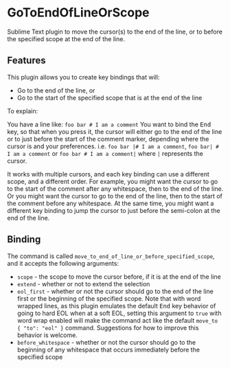 # GoToEndOfLineOrScope
Sublime Text plugin to move the cursor(s) to the end of the line, or to before the specified scope at the end of the line.

## Features

This plugin allows you to create key bindings that will:

- Go to the end of the line, or
- Go to the start of the specified scope that is at the end of the line

To explain:

You have a line like: `foo bar # I am a comment`
You want to bind the <kbd>End</kbd> key, so that when you press it, the cursor will either go to the end of the line or to just before the start of the comment marker, depending where the cursor is and your preferences.
i.e. `foo bar |# I am a comment`, `foo bar| # I am a comment` or `foo bar # I am a comment|` where `|` represents the cursor.

It works with multiple cursors, and each key binding can use a different scope, and a different order.  For example, you might want the cursor to go to the start of the comment after any whitespace, then to the end of the line. Or you might want the cursor to go to the end of the line, then to the start of the comment before any whitespace. At the same time, you might want a different key binding to jump the cursor to just before the semi-colon at the end of the line.

## Binding

The command is called `move_to_end_of_line_or_before_specified_scope`, and it accepts the following arguments:
- `scope` - the scope to move the cursor before, if it is at the end of the line
- `extend` - whether or not to extend the selection
- `eol_first` - whether or not the cursor should go to the end of the line first or the beginning of the specified scope. Note that with word wrapped lines, as this plugin emulates the default <kbd>End</kbd> key behavior of going to hard EOL when at a soft EOL, setting this argument to `true` with word wrap enabled will make the command act like the default `move_to { "to": "eol" }` command. Suggestions for how to improve this behavior is welcome.
- `before_whitespace` - whether or not the cursor should go to the beginning of any whitespace that occurs immediately before the specified scope
